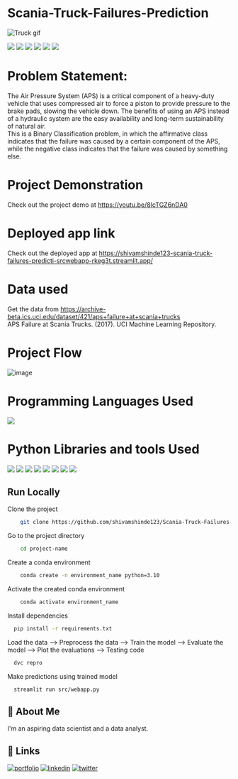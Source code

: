 # Scania-Truck-Failures-Prediction

![Truck gif](https://i.pinimg.com/originals/c6/c7/32/c6c7322df1086fd6b8b3a488c9107ee7.gif)

![](https://img.shields.io/github/last-commit/shivamshinde123/Scania-Truck-Failures-Prediction)
![](https://img.shields.io/github/languages/count/shivamshinde123/Scania-Truck-Failures-Prediction)
![](https://img.shields.io/github/languages/top/shivamshinde123/Scania-Truck-Failures-Prediction)
![](https://img.shields.io/github/repo-size/shivamshinde123/Scania-Truck-Failures-Prediction)
![](https://img.shields.io/github/directory-file-count/shivamshinde123/Scania-Truck-Failures-Prediction)
![](https://img.shields.io/github/license/shivamshinde123/Scania-Truck-Failures-Prediction)

# Problem Statement:
The Air Pressure System (APS) is a critical component of a heavy-duty vehicle that 
uses compressed air to force a piston to provide pressure to the brake pads, slowing 
the vehicle down. The benefits of using an APS instead of a hydraulic system are the 
easy availability and long-term sustainability of natural air.  
This is a Binary Classification problem, in which the affirmative class indicates that the 
failure was caused by a certain component of the APS, while the negative class 
indicates that the failure was caused by something else.

# Project Demonstration

Check out the project demo at https://youtu.be/8IcTGZ6nDA0

# Deployed app link

Check out the deployed app at https://shivamshinde123-scania-truck-failures-predicti-srcwebapp-rkeg3t.streamlit.app/

# Data used

Get the data from https://archive-beta.ics.uci.edu/dataset/421/aps+failure+at+scania+trucks  
APS Failure at Scania Trucks. (2017). UCI Machine Learning Repository.

# Project Flow

![image](https://user-images.githubusercontent.com/54674972/220174327-2f17ccfe-fad0-475f-a590-3121cca05c37.png)

# Programming Languages Used
<img src = "https://img.shields.io/badge/-Python-3776AB?style=flat&logo=Python&logoColor=white">


# Python Libraries and tools Used
<img src="http://img.shields.io/badge/-Git-F05032?style=flat&logo=git&logoColor=FFFFFF"> <img src = "https://img.shields.io/badge/-NumPy-013243?style=flat&logo=NumPy&logoColor=white"> <img src = "https://img.shields.io/badge/-Pandas-150458?style=flat&logo=pandas&logoColor=white"> <img src = "https://img.shields.io/badge/-Matplotlib-FF6666?style=flat&logoColor=white"> <img src = "https://img.shields.io/badge/-Seaborn-5A20CB?style=flat&logoColor=white"> <img src="http://img.shields.io/badge/-sklearn-F7931E?style=flat&logo=scikit-learn&logoColor=FFFFFF">  <img src = "https://img.shields.io/badge/-Streamlit-FF4B4B?style=flat&logo=Streamlit&logoColor=white">  <img src="http://img.shields.io/badge/-DVC-945DD6?style=flat&logo=DVC&logoColor=FFFFFF">

## Run Locally

Clone the project

```bash
    git clone https://github.com/shivamshinde123/Scania-Truck-Failures-Prediction.git
```

Go to the project directory

```bash
    cd project-name
```

Create a conda environment

```bash
    conda create -n environment_name python=3.10
```

Activate the created conda environment

```bash
    conda activate environment_name
```

Install dependencies

```bash
  pip install -r requirements.txt
```

Load the data --> Preprocess the data --> Train the model --> Evaluate the model --> Plot the evaluations --> Testing code

```bash
  dvc repro
```
Make predictions using trained model

```bash
  streamlit run src/webapp.py
```

## 🚀 About Me
I'm an aspiring data scientist and a data analyst.


## 🔗 Links
[![portfolio](https://img.shields.io/badge/my_portfolio-000?style=for-the-badge&logo=ko-fi&logoColor=white)](http://shivamdshinde.com/)
[![linkedin](https://img.shields.io/badge/linkedin-0A66C2?style=for-the-badge&logo=linkedin&logoColor=white)](https://www.linkedin.com/in/shivamds92722/)
[![twitter](https://img.shields.io/badge/twitter-1DA1F2?style=for-the-badge&logo=twitter&logoColor=white)](https://www.twitter.com/ShivamS64852411)
